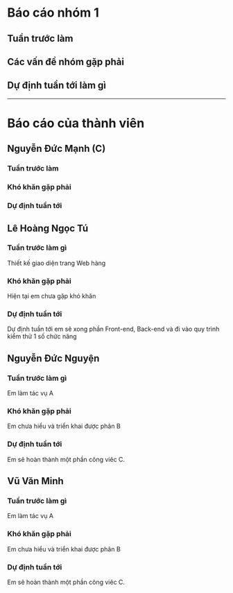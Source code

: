 # Báo cáo nhóm 1

## Tuần trước làm


## Các vấn đề nhóm gặp phải


## Dự định tuần tới làm gì


---

# Báo cáo của thành viên

## Nguyễn Đức Mạnh (C)
### Tuần trước làm
### Khó khăn gặp phải
### Dự định tuần tới


## Lê Hoàng Ngọc Tú

### Tuần trước làm gì
Thiết kế giao diện trang Web hàng

### Khó khăn gặp phải
Hiện tại em chưa gặp khó khăn

### Dự định tuần tới
Dự định tuần tới em sẽ xong phần Front-end, Back-end và đi vào quy trình kiểm thử 1 số chức năng 

## Nguyễn Đức Nguyện

### Tuần trước làm gì
Em làm tác vụ A

### Khó khăn gặp phải
Em chưa hiểu và triển khai được phân B

### Dự định tuần tới
Em sẽ hoàn thành một phần công viêc C.

## Vũ Văn Minh

### Tuần trước làm gì
Em làm tác vụ A

### Khó khăn gặp phải
Em chưa hiểu và triển khai được phân B

### Dự định tuần tới
Em sẽ hoàn thành một phần công viêc C.
